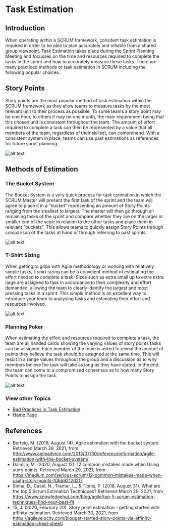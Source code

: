 # Task Estimation

## Introduction 
When operating within a SCRUM framework, consitent task estimation is required in order to be able to plan accurately and reliable from a shared group viewpoint.
Task Estimation takes place during the Sprint Planning Meeting and focusses on the time and resources required to complete the tasks in the sprint and how to accurately measure these tasks.
There are many practiced methods or task estimation in SCRUM including the following popular choices.

## Story Points
Story points are the most popular method of task estimation within the SCRUM framework as they allow teams to measure tasks by the most relevant unit to their process as possible. To some teams a story point may be one hour, to others it may be one month, the main requirement being that this chosen unit is consistent throughout the team. The amount of effort required to complete a task can then be represented by a value that all members of the team, regardless of their skillset, can comprehend. With a consistent system in place, teams can use past estimations as references for future sprint planning.

![alt text](https://d2o2utebsixu4k.cloudfront.net/media/images/1535700232368-image5.png  "An example of Story Points as a method of Task Estimation for building projects." )

## Methods of Estimation

### The Bucket System
The Bucket System is a very quick process for task estimation in which the SCRUM Master will present the first task of the sprint and the team will agree to place it in a "bucket" representing an amount of Story Points ranging from the smallest to largest. The master will then go through all remaining tasks of the sprint and compare whether they are on the larger or smaller end of the scale in relation to the other tasks and place them in relevant "buckets". This allows teams to quickly assign Story Points through comparison of the tasks at hand or through referring to past sprints.

![alt text](https://www.netsolutions.com/insights/wp-content/uploads/2020/07/Estimatng-the-Agile-Project-Using-The-Bucket-Theory.jpg "An example of The Bucket System in use.")


### T-Shirt Sizing
When getting to grips with Agile methodology or working with relatively simple tasks, t-shirt sizing can be a conveient method of estimating the effort needed to complete a task. Sizes such as extra small up to extra extra large are assigned to task in accordance to their complexity and effort demanded, allowing the team to clearly identify the largest and most pressing tasks in a sprint. This simple method is an excellent way to introduce your team to analysing tasks and estimating their effort and resources involved. 

![alt text](https://csharpcorner.azureedge.net/article/agile-story-point-estimation-techniques2/Images/User_Story-TshirtSize.JPG "T-Shirt Sizing.")

### Planning Poker
When estimating the effort and resources required to complete a task, the team are all handed cards showing the varying values of story points tasks can be assigned. Each member of the team is asked to reveal the amount of points they believe the task should be assigned at the same time. This will result in a range values throughout the group and a discussion as to why members believe the task will take as long as they have stated. In the end, the team can come to a compromised consensus as to how many Story Points to assign the task.

![alt text](https://www.mountaingoatsoftware.com/uploads/blog/poker-discussion.png "Planning Poker in progress.")

### View other Topics
* [Bad Practices in Task Estimation](/TaskEstimation/BadPractices.md)
* [Home Page](../README.md)

## References
* Berteig, M. (2016, August 14). Agile estimation with the bucket system. Retrieved March 29, 2021, from http://www.agileadvice.com/2013/07/30/referenceinformation/agile-estimation-with-the-bucket-system/
* Dalmijn, M. (2020, August 12). 12 common mistakes made when Using story points. Retrieved March 29, 2021, from https://medium.com/serious-scrum/12-common-mistakes-made-when-using-story-points-f0bb9212d2f7
* Sinha, D., Casel, N., Tranter, L., &amp; Tipnis, P. (2018, August 31). What are the top 5 Scrum Estimation Techniques? Retrieved March 29, 2021, from https://www.knowledgehut.com/blog/agile/top-5-scrum-estimation-techniques-find-your-best-fit
* 15, J. (2020, February 20). Story point estimation - getting started with affinity estimation. Retrieved March 30, 2021, from https://agilevelocity.com/blogget-started-story-points-via-affinity-estimation-cheat-sheet/
